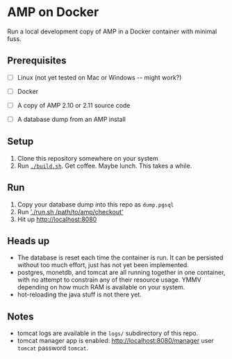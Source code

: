 AMP on Docker
=============

Run a local development copy of AMP in a Docker container with minimal fuss.


Prerequisites
-------------

- [ ] Linux (not yet tested on Mac or Windows -- might work?)
- [ ] Docker
- [ ] A copy of AMP 2.10 or 2.11 source code
- [ ] A database dump from an AMP install


Setup
-----

1. Clone this repository somewhere on your system
2. Run [`./build.sh`](build.sh). Get coffee. Maybe lunch. This takes a while.


Run
---

1. Copy your database dump into this repo as `dump.pgsql`
2. Run ['./run.sh /path/to/amp/checkout'](run.sh)
3. Hit up [http://localhost:8080](localhost:8080)


Heads up
--------

- The database is reset each time the container is run. It can be persisted without too much effort, just has not yet been implemented.
- postgres, monetdb, and tomcat are all running together in one container, with no attempt to constrain any of their resource usage. YMMV depending on how much RAM is available on your system.
- hot-reloading the java stuff is not there yet.


Notes
-----

- tomcat logs are available in the `logs/` subdirectory of this repo.
- tomcat manager app is enabled: [http://localhost:8080/manager](/manager/html) user `tomcat` password `tomcat`.
